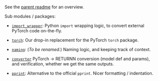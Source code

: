 See the [parent readme](..) for an overview.

Sub modules / packages:

* [`import_wrapper`](import_wrapper):
  Python `import` wrapping logic,
  to convert external PyTorch code on-the-fly.

* [`torch`](torch):
  Our drop-in replacement for the PyTorch `torch` package.

* [`naming`](naming.py): (*To be renamed.*)
  Naming logic, and keeping track of context.

* [`converter`](converter)
  PyTorch -> RETURNN conversion (model def and params),
  and verification, whether we get the same outputs.

* [`pprint`](pprint.py):
  Alternative to the official `pprint`.
  Nicer formatting / indentation.
